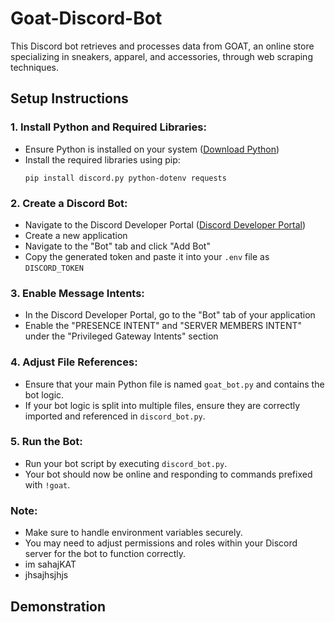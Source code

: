 # Goat-Discord-Bot

This Discord bot retrieves and processes data from GOAT, an online store specializing in sneakers, apparel, and accessories, through web scraping techniques.

## Setup Instructions

### 1. Install Python and Required Libraries:
   - Ensure Python is installed on your system ([Download Python](https://www.python.org/))
   - Install the required libraries using pip:
     ```
     pip install discord.py python-dotenv requests
     ```

### 2. Create a Discord Bot:
   - Navigate to the Discord Developer Portal ([Discord Developer Portal](https://discord.com/developers/applications))
   - Create a new application
   - Navigate to the "Bot" tab and click "Add Bot"
   - Copy the generated token and paste it into your `.env` file as `DISCORD_TOKEN`

### 3. Enable Message Intents:
   - In the Discord Developer Portal, go to the "Bot" tab of your application
   - Enable the "PRESENCE INTENT" and "SERVER MEMBERS INTENT" under the "Privileged Gateway Intents" section

### 4. Adjust File References:
   - Ensure that your main Python file is named `goat_bot.py` and contains the bot logic.
   - If your bot logic is split into multiple files, ensure they are correctly imported and referenced in `discord_bot.py`.

### 5. Run the Bot:
   - Run your bot script by executing `discord_bot.py`.
   - Your bot should now be online and responding to commands prefixed with `!goat`.

### Note:
- Make sure to handle environment variables securely.
- You may need to adjust permissions and roles within your Discord server for the bot to function correctly.
- im sahajKAT
- jhsajhsjhjs

## Demonstration 


